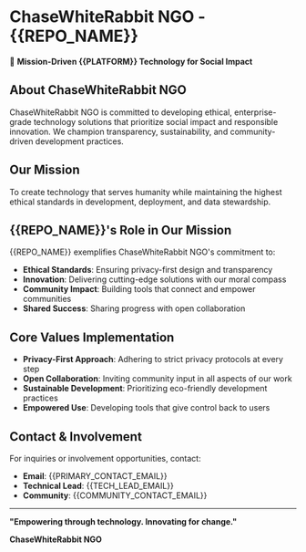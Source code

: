 # ChaseWhiteRabbit NGO - {{REPO_NAME}}

🎯 **Mission-Driven {{PLATFORM}} Technology for Social Impact**

## About ChaseWhiteRabbit NGO

ChaseWhiteRabbit NGO is committed to developing ethical, enterprise-grade technology solutions that prioritize social impact and responsible innovation. We champion transparency, sustainability, and community-driven development practices.

## Our Mission

To create technology that serves humanity while maintaining the highest ethical standards in development, deployment, and data stewardship.

## {{REPO_NAME}}'s Role in Our Mission

{{REPO_NAME}} exemplifies ChaseWhiteRabbit NGO's commitment to:

- **Ethical Standards**: Ensuring privacy-first design and transparency
- **Innovation**: Delivering cutting-edge solutions with our moral compass
- **Community Impact**: Building tools that connect and empower communities
- **Shared Success**: Sharing progress with open collaboration

## Core Values Implementation

- **Privacy-First Approach**: Adhering to strict privacy protocols at every step
- **Open Collaboration**: Inviting community input in all aspects of our work
- **Sustainable Development**: Prioritizing eco-friendly development practices
- **Empowered Use**: Developing tools that give control back to users

## Contact & Involvement

For inquiries or involvement opportunities, contact:
- **Email**: {{PRIMARY_CONTACT_EMAIL}}
- **Technical Lead**: {{TECH_LEAD_EMAIL}}
- **Community**: {{COMMUNITY_CONTACT_EMAIL}}

---

**"Empowering through technology. Innovating for change."**

**ChaseWhiteRabbit NGO**
